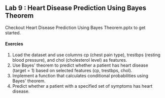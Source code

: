 ## Lab 9 : Heart Disease Prediction Using Bayes Theorem 
Checkout Heart Disease Prediction Using Bayes Theorem.pptx to get started.
#### Exercies
1. Load the dataset and use columns cp (chest pain type), trestbps (resting blood pressure), and chol (cholesterol level) as features.
2. Use Bayes' theorem to predict whether a patient has heart disease (target = 1) based on selected features (cp, trestbps, chol).
3. Implement a function that calculates conditional probabilities using Bayes' theorem.
4. Predict whether a patient with a specified set of symptoms has heart disease.

